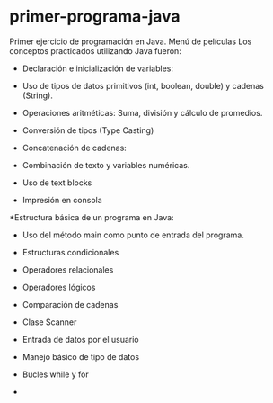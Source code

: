 # primer-programa-java
Primer ejercicio de programación en Java. Menú de películas
Los conceptos practicados utilizando Java fueron:
* Declaración e inicialización de variables:

* Uso de tipos de datos primitivos (int, boolean, double) y cadenas (String).

* Operaciones aritméticas: Suma, división y cálculo de promedios.

* Conversión de tipos (Type Casting)

* Concatenación de cadenas:

* Combinación de texto y variables numéricas.

* Uso de text blocks

* Impresión en consola

*Estructura básica de un programa en Java:

* Uso del método main como punto de entrada del programa.

* Estructuras condicionales

* Operadores relacionales

* Operadores lógicos

* Comparación de cadenas

* Clase Scanner

* Entrada de datos por el usuario

* Manejo básico de tipo de datos

* Bucles while y for
* 
